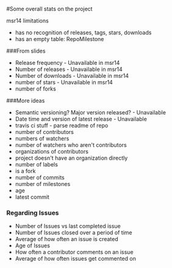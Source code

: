 #Some overall stats on the project

msr14 limitations
 - has no recognition of releases, tags, stars, downloads
 - has an empty table: RepoMilestone


###From slides
 - Release frequency - Unavailable in msr14
 - Number of releases - Unavailable in msr14
 - Number of downloads - Unavailable in msr14
 - number of stars - Unavailable in msr14
 - number of forks

###More ideas
 - Semantic versioning? Major version released? - Unavailable
 - Date time and version of latest release - Unavailable
 - travis ci stuff - parse readme of repo
 - number of contributors
 - numbers of watchers
 - number of watchers who aren't contributors
 - organizations of contributors
  - project doesn't have an organization directly
 - number of labels
 - is a fork
 - number of commits
 - number of milestones
 - age
 - latest commit
 
 ### Regarding Issues
 - Number of Issues vs last completed issue
 - Number of Issues closed over a period of time
 - Average of how often an issue is created
 - Age of Issues
 - How often a contributor comments on an issue
 - Average of how often issues get commented on

